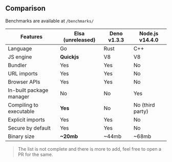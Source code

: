 ## Comparison

Benchmarks are available at `/benchmarks/`

| Features                 | Elsa (unreleased) | Deno v1.3.3 | Node.js v14.4.0  |
| ------------------------ | ----------------- | ----------- | ---------------- |
| Language                 | Go                | Rust        | C++              |
| JS engine                | **Quickjs**       | V8          | V8               |
| Bundler                  | Yes               | Yes         | No               |
| URL imports              | Yes               | Yes         | No               |
| Browser APIs             | Yes               | Yes         | No               |
| In-built package manager | No                | No          | Yes              |
| Compiling to executable  | **Yes**           | No          | No (third party) |
| Explicit imports         | Yes               | Yes         | No               |
| Secure by default        | Yes               | Yes         | No               |
| Binary size              | **~20mb**         | ~44mb       | ~68mb            |

> The list is not complete and there is more to add, feel free to open a PR for the same.
